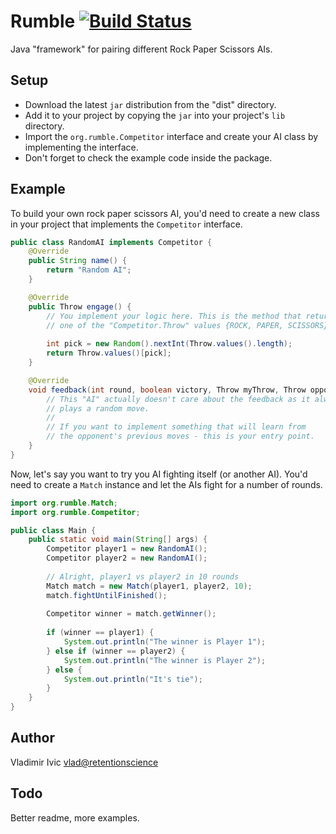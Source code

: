 Rumble [![Build Status](https://travis-ci.org/mancmelou/rumble.svg?branch=master)](https://travis-ci.org/mancmelou/rumble)
========
Java "framework" for pairing different Rock Paper Scissors AIs.

Setup
-----
* Download the latest `jar` distribution from the "dist" directory. 
* Add it to your project by copying the `jar` into your project's `lib` directory.
* Import the `org.rumble.Competitor` interface and create your AI class by implementing the interface.
* Don't forget to check the example code inside the package.

Example
-------
To build your own rock paper scissors AI, you'd need to create a new class in your project that implements the `Competitor` interface.

```java
public class RandomAI implements Competitor {
    @Override
    public String name() {
        return "Random AI";
    }

    @Override
    public Throw engage() {
        // You implement your logic here. This is the method that returns 
        // one of the "Competitor.Throw" values {ROCK, PAPER, SCISSORS}
        
        int pick = new Random().nextInt(Throw.values().length);
        return Throw.values()[pick];
    }

    @Override
    void feedback(int round, boolean victory, Throw myThrow, Throw opponentThrow) {
        // This "AI" actually doesn't care about the feedback as it always 
        // plays a random move.
        // 
        // If you want to implement something that will learn from 
        // the opponent's previous moves - this is your entry point.
    }
}
```

Now, let's say you want to try you AI fighting itself (or another AI). You'd need to create a `Match` instance and let the AIs fight for a number of rounds.

```java
import org.rumble.Match;
import org.rumble.Competitor;

public class Main {
    public static void main(String[] args) {
        Competitor player1 = new RandomAI();
        Competitor player2 = new RandomAI();
        
        // Alright, player1 vs player2 in 10 rounds
        Match match = new Match(player1, player2, 10);
        match.fightUntilFinished();
        
        Competitor winner = match.getWinner();
        
        if (winner == player1) {
            System.out.println("The winner is Player 1");
        } else if (winner == player2) {
            System.out.println("The winner is Player 2");
        } else {
            System.out.println("It's tie");
        }
    }
}
```

Author
------
Vladimir Ivic <vlad@retentionscience>

Todo
----
Better readme, more examples.
